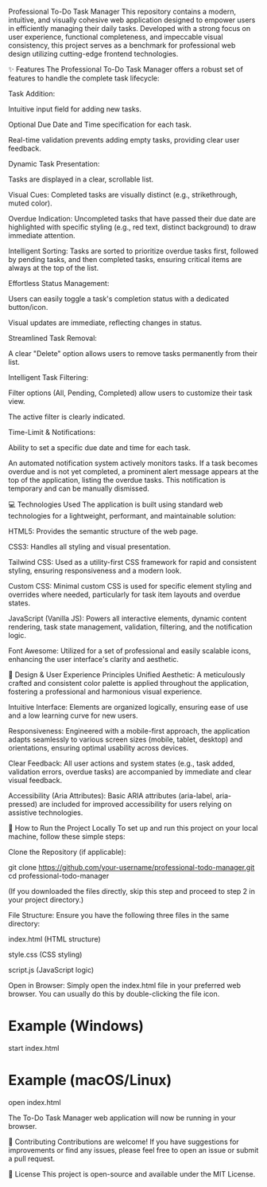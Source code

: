 Professional To-Do Task Manager
This repository contains a modern, intuitive, and visually cohesive web application designed to empower users in efficiently managing their daily tasks. Developed with a strong focus on user experience, functional completeness, and impeccable visual consistency, this project serves as a benchmark for professional web design utilizing cutting-edge frontend technologies.

✨ Features
The Professional To-Do Task Manager offers a robust set of features to handle the complete task lifecycle:

Task Addition:

Intuitive input field for adding new tasks.

Optional Due Date and Time specification for each task.

Real-time validation prevents adding empty tasks, providing clear user feedback.

Dynamic Task Presentation:

Tasks are displayed in a clear, scrollable list.

Visual Cues: Completed tasks are visually distinct (e.g., strikethrough, muted color).

Overdue Indication: Uncompleted tasks that have passed their due date are highlighted with specific styling (e.g., red text, distinct background) to draw immediate attention.

Intelligent Sorting: Tasks are sorted to prioritize overdue tasks first, followed by pending tasks, and then completed tasks, ensuring critical items are always at the top of the list.

Effortless Status Management:

Users can easily toggle a task's completion status with a dedicated button/icon.

Visual updates are immediate, reflecting changes in status.

Streamlined Task Removal:

A clear "Delete" option allows users to remove tasks permanently from their list.

Intelligent Task Filtering:

Filter options (All, Pending, Completed) allow users to customize their task view.

The active filter is clearly indicated.

Time-Limit & Notifications:

Ability to set a specific due date and time for each task.

An automated notification system actively monitors tasks. If a task becomes overdue and is not yet completed, a prominent alert message appears at the top of the application, listing the overdue tasks. This notification is temporary and can be manually dismissed.

💻 Technologies Used
The application is built using standard web technologies for a lightweight, performant, and maintainable solution:

HTML5: Provides the semantic structure of the web page.

CSS3: Handles all styling and visual presentation.

Tailwind CSS: Used as a utility-first CSS framework for rapid and consistent styling, ensuring responsiveness and a modern look.

Custom CSS: Minimal custom CSS is used for specific element styling and overrides where needed, particularly for task item layouts and overdue states.

JavaScript (Vanilla JS): Powers all interactive elements, dynamic content rendering, task state management, validation, filtering, and the notification logic.

Font Awesome: Utilized for a set of professional and easily scalable icons, enhancing the user interface's clarity and aesthetic.

🎨 Design & User Experience Principles
Unified Aesthetic: A meticulously crafted and consistent color palette is applied throughout the application, fostering a professional and harmonious visual experience.

Intuitive Interface: Elements are organized logically, ensuring ease of use and a low learning curve for new users.

Responsiveness: Engineered with a mobile-first approach, the application adapts seamlessly to various screen sizes (mobile, tablet, desktop) and orientations, ensuring optimal usability across devices.

Clear Feedback: All user actions and system states (e.g., task added, validation errors, overdue tasks) are accompanied by immediate and clear visual feedback.

Accessibility (Aria Attributes): Basic ARIA attributes (aria-label, aria-pressed) are included for improved accessibility for users relying on assistive technologies.

🚀 How to Run the Project Locally
To set up and run this project on your local machine, follow these simple steps:

Clone the Repository (if applicable):

git clone https://github.com/your-username/professional-todo-manager.git
cd professional-todo-manager

(If you downloaded the files directly, skip this step and proceed to step 2 in your project directory.)

File Structure:
Ensure you have the following three files in the same directory:

index.html (HTML structure)

style.css (CSS styling)

script.js (JavaScript logic)

Open in Browser:
Simply open the index.html file in your preferred web browser. You can usually do this by double-clicking the file icon.

# Example (Windows)
start index.html

# Example (macOS/Linux)
open index.html

The To-Do Task Manager web application will now be running in your browser.

🤝 Contributing
Contributions are welcome! If you have suggestions for improvements or find any issues, please feel free to open an issue or submit a pull request.

📄 License
This project is open-source and available under the MIT License.
